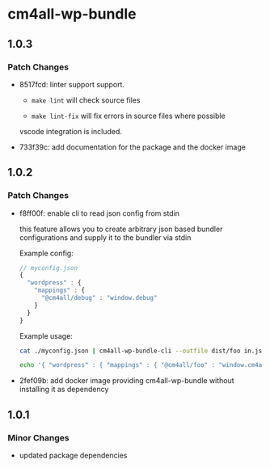 # cm4all-wp-bundle

## 1.0.3

### Patch Changes

- 8517fcd: linter support support.

  - `make lint` will check source files

  - `make lint-fix` will fix errors in source files where possible

  vscode integration is included.

- 733f39c: add documentation for the package and the docker image

## 1.0.2

### Patch Changes

- f8ff00f: enable cli to read json config from stdin

  this feature allows you to create arbitrary json based bundler configurations and supply it to the bundler via stdin

  Example config:

  ```js
  // myconfig.json
  {
    "wordpress" : {
      "mappings" : {
        "@cm4all/debug" : "window.debug"
      }
    }
  }
  ```

  Example usage:

  ```sh
  cat ./myconfig.json | cm4all-wp-bundle-cli --outfile dist/foo in.js

  echo '{ "wordpress" : { "mappings" : { "@cm4all/foo" : "window.cm4all.foo" } }}' | cm4all-wp-bundle-cli --outdir dist foo.js
  ```

- 2fef09b: add docker image providing cm4all-wp-bundle without installing it as dependency

## 1.0.1

### Minor Changes

- updated package dependencies
